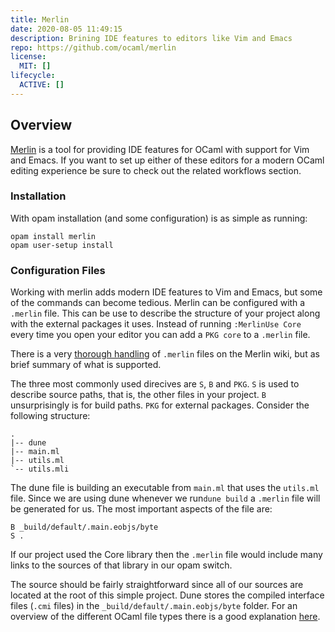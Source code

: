 ```yaml
---
title: Merlin
date: 2020-08-05 11:49:15 
description: Brining IDE features to editors like Vim and Emacs
repo: https://github.com/ocaml/merlin
license: 
  MIT: []
lifecycle: 
  ACTIVE: []
---
```


## Overview

[Merlin](https://github.com/ocaml/merlin) is a tool for providing IDE features for OCaml with support for Vim and Emacs. If you want to set up either of these editors for a modern OCaml editing experience be sure to check out the related workflows section. 

### Installation 

With opam installation (and some configuration) is as simple as running: 

```
opam install merlin
opam user-setup install 
```

### Configuration Files

Working with merlin adds modern IDE features to Vim and Emacs, but some of the commands can become tedious. Merlin can be configured with a `.merlin` file. This can be use to describe the structure of your project along with the external packages it uses. Instead of running `:MerlinUse Core` every time you open your editor you can add a `PKG core` to a `.merlin` file. 

There is a very [thorough handling](https://github.com/ocaml/merlin/wiki/Project-configuration) of `.merlin` files on the Merlin wiki, but as brief summary of what is supported. 

The three most commonly used direcives are `S`, `B` and `PKG`. `S` is used to describe source paths, that is, the other files in your project. `B` unsurprisingly is for build paths. `PKG` for external packages. Consider the following structure: 

```
.
|-- dune
|-- main.ml
|-- utils.ml
`-- utils.mli
```

The dune file is building an executable from `main.ml` that uses the `utils.ml` file. Since we are using dune whenever we run`dune build` a `.merlin` file will be generated for us. The most important aspects of the file are: 

```
B _build/default/.main.eobjs/byte
S .
```

If our project used the Core library then the `.merlin` file would include many links to the sources of that library in our opam switch.

The source should be fairly straightforward since all of our sources are located at the root of this simple project. Dune stores the compiled interface files (`.cmi` files) in the `_build/default/.main.eobjs/byte` folder. For an overview of the different OCaml file types there is a good explanation [here](http://caml.inria.fr/pub/ml-archives/caml-list/2008/09/2bc9b38171177af5dc0d832a365d290d.en.html).
